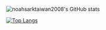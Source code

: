 ![noahsarktaiwan2008's GitHub stats](https://github-readme-stats.vercel.app/api?username=noahsarktaiwan2008&show_icons=true&theme=prussian)

[![Top Langs](https://github-readme-stats.vercel.app/api/top-langs/?username=noahsarktaiwan2008)](https://github.com/anuraghazra/github-readme-stats)
